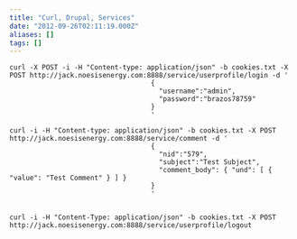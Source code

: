 ```yaml
---
title: "Curl, Drupal, Services"
date: "2012-09-26T02:11:19.000Z"
aliases: []
tags: []
---
```


    curl -X POST -i -H "Content-type: application/json" -b cookies.txt -X POST http://jack.noesisenergy.com:8888/service/userprofile/login -d '
                                       {
                                         "username":"admin",
                                         "password":"brazos78759"
                                       }
                                       '

    curl -i -H "Content-type: application/json" -b cookies.txt -X POST http://jack.noesisenergy.com:8888/service/comment -d '
                                       {
                                         "nid":"579",
                                         "subject":"Test Subject",
                                         "comment_body": { "und": [ { "value": "Test Comment" } ] }
                                       }
                                       '


    curl -i -H "Content-Type: application/json" -b cookies.txt -X POST http://jack.noesisenergy.com:8888/service/userprofile/logout